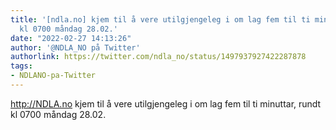 ```yaml
---
title: '[ndla.no] kjem til å vere utilgjengeleg i om lag fem til ti minuttar, rundt
  kl 0700 måndag 28.02.'
date: "2022-02-27 14:13:26"
author: '@NDLA_NO på Twitter'
authorlink: https://twitter.com/ndla_no/status/1497937927422287878
tags:
- NDLANO-pa-Twitter
---
```

<p><a href='http://NDLA.no' title='http://NDLA.no' rel='noreferrer'>http://NDLA.no</a> kjem til å vere utilgjengeleg i om lag fem til ti minuttar, rundt kl 0700 måndag 28.02.</p>